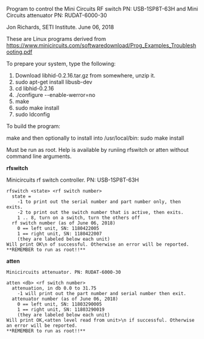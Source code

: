 Program to control the Mini Circuits RF switch PN: USB-1SP8T-63H
and Mini Circuits attenuator PN: RUDAT-6000-30

Jon Richards, SETI Institute. June 06, 2018

These are Linux programs derived from
https://www.minicircuits.com/softwaredownload/Prog_Examples_Troubleshooting.pdf

To prepare your system, type the following:

  1. Download libhid-0.2.16.tar.gz from somewhere, unzip it.
  2. sudo apt-get install libusb-dev
  3. cd libhid-0.2.16
  4. ./configure --enable-werror=no
  5. make
  6. sudo make install
  7. sudo ldconfig

To build the program:

  make
    and then optionally to install into /usr/local/bin:
  sudo make install

Must be run as root. Help is available by runiing rfswitch or atten without
command line arguments.

**rfswitch**

Minicircuits rf switch controller. PN: USB-1SP8T-63H

```
rfswitch <state> <rf switch number>
  state = 
    -1 to print out the serial number and part number only, then exits.
    -2 to print out the switch number that is active, then exits.
    1 .. 8, turn on a switch, turn the others off
  rf switch number (as of June 06, 2018)
    0 == left unit, SN: 1180422005
    1 == right unit, SN: 1180422007
    (they are labeled below each unit)
Will print OK\n of successful. Otherwise an error will be reported.
**REMEMBER to run as root!!**
```

**atten**

```
Minicircuits attenuator. PN: RUDAT-6000-30

atten <db> <rf switch number>
  attenuation, in db 0.0 to 31.75
    -1 will print out the part number and serial number then exit.
  attenuator number (as of June 06, 2018)
    0 == left unit, SN: 11803290005
    1 == right unit, SN: 11803290019
    (they are labeled below each unit)
Will print OK,<atten level read from unit>\n if successful. Otherwise an error will be reported.
**REMEMBER to run as root!!**
```




  
